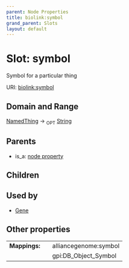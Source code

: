 ```yaml
---
parent: Node Properties
title: biolink:symbol
grand_parent: Slots
layout: default
---
```


# Slot: symbol


Symbol for a particular thing

URI: [biolink:symbol](https://w3id.org/biolink/vocab/symbol)

## Domain and Range

[NamedThing](NamedThing.md) ->  <sub>OPT</sub> [String](types/String.md)

## Parents

 *  is_a: [node property](node_property.md)

## Children


## Used by

 * [Gene](Gene.md)

## Other properties

|  |  |  |
| --- | --- | --- |
| **Mappings:** | | alliancegenome:symbol |
|  | | gpi:DB_Object_Symbol |

